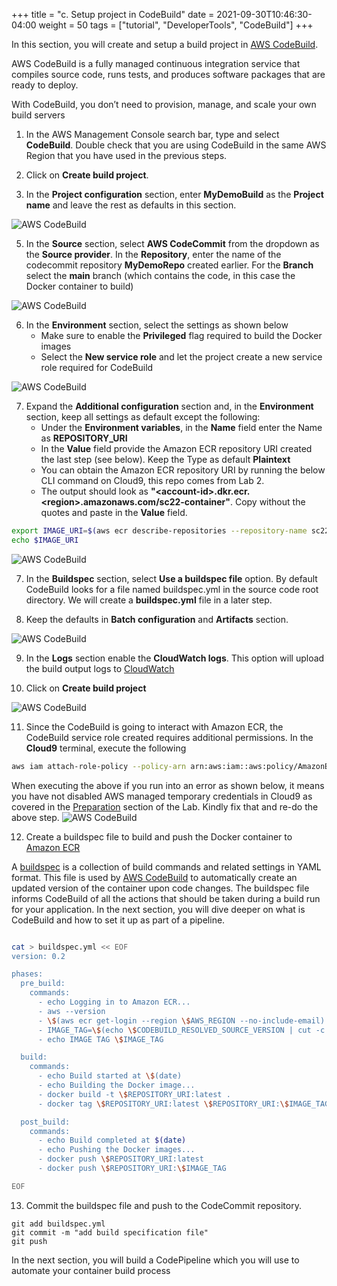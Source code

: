 +++
title = "c. Setup project in CodeBuild"
date = 2021-09-30T10:46:30-04:00
weight = 50
tags = ["tutorial", "DeveloperTools", "CodeBuild"]
+++

In this section, you will create and setup a build project in [AWS CodeBuild](https://aws.amazon.com/codebuild/).

AWS CodeBuild is a fully managed continuous integration service that compiles source code, runs tests, and produces software packages that are ready to deploy. 

With CodeBuild, you don’t need to provision, manage, and scale your own build servers



1. In the AWS Management Console search bar, type and select **CodeBuild**. Double check that you are using CodeBuild in the same AWS Region that you have used in the previous steps.

2. Click on **Create build project**.

3. In the **Project configuration** section, enter **MyDemoBuild** as the **Project name** and leave the rest as defaults in this section. 

![AWS CodeBuild](/images/cicd/code-build-1.png)

5. In the **Source** section, select **AWS CodeCommit** from the dropdown as the **Source provider**. In the **Repository**, enter the name of the codecommit repository **MyDemoRepo** created earlier. For the **Branch** select the **main** branch (which contains the code, in this case the Docker container to build)

![AWS CodeBuild](/images/cicd/code-build-2a.png)

6. In the **Environment** section, select the settings as shown below
	- Make sure to enable the **Privileged** flag required to build the Docker images
	- Select the **New service role** and let the project create a new service role required for CodeBuild


![AWS CodeBuild](/images/cicd/code-build-3.png)

7. Expand the **Additional configuration** section and, in the **Environment** section, keep all settings as default except the following:
  	- Under the **Environment variables**, in the **Name** field enter the Name as **REPOSITORY_URI** 
	- In the **Value** field provide the Amazon ECR repository URI created the last step (see below). Keep the Type as default **Plaintext**
	- You can obtain the Amazon ECR repository URI by running the below CLI command on Cloud9, this repo comes from Lab 2.
	- The output should look as **"\<account-id\>.dkr.ecr.\<region\>.amazonaws.com/sc22-container"**. Copy without the quotes and paste in the **Value** field.
 
```bash
export IMAGE_URI=$(aws ecr describe-repositories --repository-name sc22-container --query "repositories[0].repositoryUri" --output text)                                                                                                                                                
echo $IMAGE_URI
```

![AWS CodeBuild](/images/cicd/code-build-5.png)

7. In the **Buildspec** section, select **Use a buildspec file** option. By default CodeBuild looks for a file named buildspec.yml in the source code root directory.  We will create a **buildspec.yml** file in a later step.
 
8. Keep the defaults in **Batch configuration** and **Artifacts** section.

![AWS CodeBuild](/images/cicd/code-build-6.png)

9. In the **Logs** section enable the **CloudWatch logs**. This option will upload the build output logs to [CloudWatch](https://aws.amazon.com/cloudwatch/)

10. Click on **Create build project**

![AWS CodeBuild](/images/cicd/code-build-4.png)

11. Since the CodeBuild is going to interact with Amazon ECR, the CodeBuild service role created requires additional permissions. In the **Cloud9** terminal, execute the following 

```bash
aws iam attach-role-policy --policy-arn arn:aws:iam::aws:policy/AmazonEC2ContainerRegistryFullAccess --role-name codebuild-MyDemoBuild-service-role
```

When executing the above if you run into an error as shown below, it means you have not disabled AWS managed temporary credentials in Cloud9 as covered in the [Preparation](/02-aws-getting-started.html) section of the Lab. 
Kindly fix that and re-do the above step.
![AWS CodeBuild](/images/cicd/code-build-temp-cred-error.png)
 

12. Create a buildspec file to build and push the Docker container to [Amazon ECR](https://aws.amazon.com/ecr/)

A [buildspec](https://docs.aws.amazon.com/codebuild/latest/userguide/build-spec-ref.html) is a collection of build commands and related settings in YAML format. This file is used by [AWS CodeBuild](https://docs.aws.amazon.com/codebuild/latest/userguide/welcome.html) to automatically create an updated version of the container upon code changes. The buildspec file informs CodeBuild of all the actions that should be taken during a build run for your application. In the next section, you will dive deeper on what is CodeBuild and how to set it up as part of a pipeline. 
```bash

cat > buildspec.yml << EOF
version: 0.2

phases:
  pre_build:
    commands:
      - echo Logging in to Amazon ECR...
      - aws --version
      - \$(aws ecr get-login --region \$AWS_REGION --no-include-email)
      - IMAGE_TAG=\$(echo \$CODEBUILD_RESOLVED_SOURCE_VERSION | cut -c 1-8)
      - echo IMAGE TAG \$IMAGE_TAG

  build:
    commands:
      - echo Build started at \$(date)
      - echo Building the Docker image...
      - docker build -t \$REPOSITORY_URI:latest .
      - docker tag \$REPOSITORY_URI:latest \$REPOSITORY_URI:\$IMAGE_TAG

  post_build:
    commands:
      - echo Build completed at $(date)
      - echo Pushing the Docker images...
      - docker push \$REPOSITORY_URI:latest
      - docker push \$REPOSITORY_URI:\$IMAGE_TAG

EOF
```

13. Commit the buildspec file and push to the CodeCommit repository.

```
git add buildspec.yml
git commit -m "add build specification file"
git push
```

In the next section, you will build a CodePipeline which you will use to automate your container build process